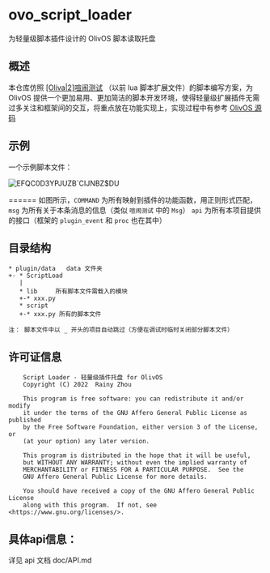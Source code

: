 # ovo_script_loader
为轻量级脚本插件设计的 OlivOS 脚本读取托盘

## 概述
本仓库仿照 [[Oliva|2]喧闹测试](https://wiki.dice.center/Chaos_Manual.html) （以前 lua 脚本扩展文件）的脚本编写方案，为 OlivOS 提供一个更加易用、更加简洁的脚本开发环境，使得轻量级扩展插件无需过多关注和框架间的交互，将重点放在功能实现上，实现过程中有参考 [OlivOS 源码](https://github.com/OlivOS-Team/OlivOS)

## 示例
一个示例脚本文件：

![EFQC0D3YPJUZB`CIJNBZ$DU](https://user-images.githubusercontent.com/74845844/163611782-1f58f683-8670-46d2-a921-7247364850b8.png)

 ======
如图所示，`COMMAND` 为所有映射到插件的功能函数，用正则形式匹配， `msg` 为所有关于本条消息的信息（类似 `喧闹测试` 中的 `Msg`）
`api` 为所有本项目提供的接口（框架的 `plugin_event` 和 `proc` 也在其中）

## 目录结构
~~~
* plugin/data   data 文件夹
+- * ScriptLoad   
   |
   * lib     所有脚本文件需载入的模块
   +-* xxx.py
   * script
   +-* xxx.py 所有的脚本文件

注： 脚本文件中以 _ 开头的项目自动跳过（方便在调试时临时关闭部分脚本文件）
~~~

## 许可证信息
~~~
    Script Loader - 轻量级插件托盘 for OlivOS
    Copyright (C) 2022  Rainy Zhou

    This program is free software: you can redistribute it and/or modify
    it under the terms of the GNU Affero General Public License as published
    by the Free Software Foundation, either version 3 of the License, or
    (at your option) any later version.

    This program is distributed in the hope that it will be useful,
    but WITHOUT ANY WARRANTY; without even the implied warranty of
    MERCHANTABILITY or FITNESS FOR A PARTICULAR PURPOSE.  See the
    GNU Affero General Public License for more details.

    You should have received a copy of the GNU Affero General Public License
    along with this program.  If not, see <https://www.gnu.org/licenses/>.
~~~

## 具体api信息：
详见 api 文档 doc/API.md
